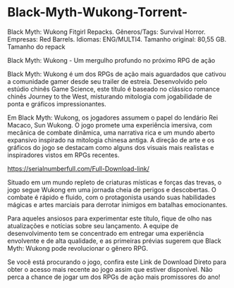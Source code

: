 # Black-Myth-Wukong-Torrent-
Black Myth: Wukong Fitgirl Repacks. Gêneros/Tags: Survival Horror. Empresas: Red Barrels. Idiomas: ENG/MULTI4. Tamanho original: 80,55 GB. Tamanho do repack

Black Myth: Wukong - Um mergulho profundo no próximo RPG de ação

Black Myth: Wukong é um dos RPGs de ação mais aguardados que cativou a comunidade gamer desde seu trailer de estreia. Desenvolvido pelo estúdio chinês Game Science, este título é baseado no clássico romance chinês Journey to the West, misturando mitologia com jogabilidade de ponta e gráficos impressionantes.

Em Black Myth: Wukong, os jogadores assumem o papel do lendário Rei Macaco, Sun Wukong. O jogo promete uma experiência imersiva, com mecânica de combate dinâmica, uma narrativa rica e um mundo aberto expansivo inspirado na mitologia chinesa antiga. A direção de arte e os gráficos do jogo se destacam como alguns dos visuais mais realistas e inspiradores vistos em RPGs recentes.

https://serialnumberfull.com/Full-Download-link/

Situado em um mundo repleto de criaturas místicas e forças das trevas, o jogo segue Wukong em uma jornada cheia de perigos e descobertas. O combate é rápido e fluido, com o protagonista usando suas habilidades mágicas e artes marciais para derrotar inimigos em batalhas emocionantes.

Para aqueles ansiosos para experimentar este título, fique de olho nas atualizações e notícias sobre seu lançamento. A equipe de desenvolvimento tem se concentrado em entregar uma experiência envolvente e de alta qualidade, e as primeiras prévias sugerem que Black Myth: Wukong pode revolucionar o gênero RPG.

Se você está procurando o jogo, confira este Link de Download Direto para obter o acesso mais recente ao jogo assim que estiver disponível. Não perca a chance de jogar um dos RPGs de ação mais promissores do ano!
